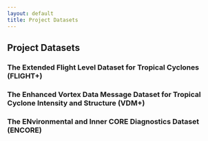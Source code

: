 ```yaml
---
layout: default
title: Project Datasets
---
```


## Project Datasets

### The Extended Flight Level Dataset for Tropical Cyclones (FLIGHT+)

### The Enhanced Vortex Data Message Dataset for Tropical Cyclone Intensity and Structure (VDM+)

### The ENvironmental and Inner CORE Diagnostics Dataset (ENCORE)
